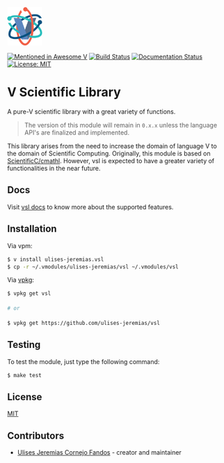 <img width="80" src="./static/vsl-logo.png">

[![Mentioned in Awesome V](https://awesome.re/mentioned-badge.svg)](https://github.com/vlang/awesome-v/blob/master/README.md#scientific-computing)
[![Build Status](https://github.com/ulises-jeremias/vsl/workflows/CI/badge.svg)](https://github.com/ulises-jeremias/vsl/commits/master)
[![Documentation Status](https://readthedocs.org/projects/vsl/badge/?version=latest)](http://vsl.readthedocs.io/en/latest/?badge=latest) [![License: MIT](https://img.shields.io/badge/License-MIT-blue.svg)](https://opensource.org/licenses/MIT)

# V Scientific Library

A pure-V scientific library with a great variety of functions.

> The version of this module will remain in `0.x.x` unless the language API's are finalized and implemented.

This library arises from the need to increase the domain of language V to the domain of Scientific Computing. Originally, this module is based on [ScientificC/cmathl](https://github.com/ScientificC/cmathl). However, vsl is expected to have a greater variety of functionalities in the near future.

## Docs

Visit [vsl docs](https://vsl.readthedocs.io/) to know more about the supported features.

## Installation

Via vpm:

```sh
$ v install ulises-jeremias.vsl
$ cp -r ~/.vmodules/ulises-jeremias/vsl ~/.vmodules/vsl
```

Via [vpkg](https://github.com/v-pkg/vpkg):

```sh
$ vpkg get vsl

# or

$ vpkg get https://github.com/ulises-jeremias/vsl
```

## Testing

To test the module, just type the following command:

```sh
$ make test
```

## License

[MIT](LICENSE)

## Contributors

- [Ulises Jeremias Cornejo Fandos](https://github.com/ulises-jeremias) - creator and maintainer
